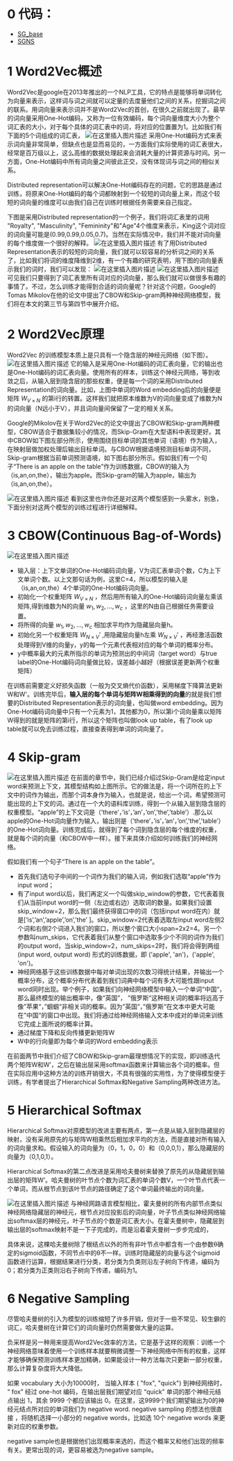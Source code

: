 ﻿# 0 代码：
- [SG_base](https://github.com/ForestsKing/NLP-Study/blob/master/demo/SG_base.ipynb)
- [SGNS](https://github.com/ForestsKing/NLP-Study/blob/master/demo/SGNS.ipynb)
# 1 Word2Vec概述
Word2Vec是google在2013年推出的一个NLP工具，它的特点是能够将单词转化为向量来表示，这样词与词之间就可以定量的去度量他们之间的关系，挖掘词之间的联系。用词向量来表示词并不是Word2Vec的首创，在很久之前就出现了。最早的词向量采用One-Hot编码，又称为一位有效编码，每个词向量维度大小为整个词汇表的大小，对于每个具体的词汇表中的词，将对应的位置置为1。比如我们有下面的5个词组成的词汇表，
![在这里插入图片描述](https://img-blog.csdnimg.cn/20210222102019323.png?x-oss-process=image/watermark,type_ZmFuZ3poZW5naGVpdGk,shadow_10,text_aHR0cHM6Ly9ibG9nLmNzZG4ubmV0L3dlaXhpbl80NDg1NzY4OA==,size_16,color_FFFFFF,t_70#pic_center)
采用One-Hot编码方式来表示词向量非常简单，但缺点也是显而易见的，一方面我们实际使用的词汇表很大，经常是百万级以上，这么高维的数据处理起来会消耗大量的计算资源与时间。另一方面，One-Hot编码中所有词向量之间彼此正交，没有体现词与词之间的相似关系。

Distributed representation可以解决One-Hot编码存在的问题，它的思路是通过训练，将原来One-Hot编码的每个词都映射到一个较短的词向量上来，而这个较短的词向量的维度可以由我们自己在训练时根据任务需要来自己指定。

下图是采用Distributed representation的一个例子，我们将词汇表里的词用 "Royalty", "Masculinity",  "Femininity"和"Age"4个维度来表示，King这个词对应的词向量可能是(0.99,0.99,0.05,0.7)。当然在实际情况中，我们并不能对词向量的每个维度做一个很好的解释。
![在这里插入图片描述](https://img-blog.csdnimg.cn/20210222101239285.png?x-oss-process=image/watermark,type_ZmFuZ3poZW5naGVpdGk,shadow_10,text_aHR0cHM6Ly9ibG9nLmNzZG4ubmV0L3dlaXhpbl80NDg1NzY4OA==,size_16,color_FFFFFF,t_70#pic_center)
有了用Distributed Representation表示的较短的词向量，我们就可以较容易的分析词之间的关系了，比如我们将词的维度降维到2维，有一个有趣的研究表明，用下图的词向量表示我们的词时，我们可以发现：
![在这里插入图片描述](https://img-blog.csdnimg.cn/20210222102234833.png#pic_center)
![在这里插入图片描述](https://img-blog.csdnimg.cn/2021022210224739.png?x-oss-process=image/watermark,type_ZmFuZ3poZW5naGVpdGk,shadow_10,text_aHR0cHM6Ly9ibG9nLmNzZG4ubmV0L3dlaXhpbl80NDg1NzY4OA==,size_16,color_FFFFFF,t_70#pic_center)
可见我们只要得到了词汇表里所有词对应的词向量，那么我们就可以做很多有趣的事情了。不过，怎么训练才能得到合适的词向量呢？针对这个问题，Google的Tomas Mikolov在他的论文中提出了CBOW和Skip-gram两种神经网络模型，我们将在本文的第三节与第四节中展开介绍。

# 2 Word2Vec原理
Word2Vec 的训练模型本质上是只具有一个隐含层的神经元网络（如下图）。
![在这里插入图片描述](https://img-blog.csdnimg.cn/20210222102449957.png?x-oss-process=image/watermark,type_ZmFuZ3poZW5naGVpdGk,shadow_10,text_aHR0cHM6Ly9ibG9nLmNzZG4ubmV0L3dlaXhpbl80NDg1NzY4OA==,size_16,color_FFFFFF,t_70#pic_center)
它的输入是采用One-Hot编码的词汇表向量，它的输出也是One-Hot编码的词汇表向量。使用所有的样本，训练这个神经元网络，等到收敛之后，从输入层到隐含层的那些权重，便是每一个词的采用Distributed Representation的词向量。比如，上图中单词的Word embedding后的向量便是矩阵 $W_{V\times N}$ 的第i行的转置。这样我们就把原本维数为V的词向量变成了维数为N的词向量（N远小于V），并且词向量间保留了一定的相关关系。

Google的Mikolov在关于Word2Vec的论文中提出了CBOW和Skip-gram两种模型，CBOW适合于数据集较小的情况，而Skip-Gram在大型语料中表现更好。其中CBOW如下图左部分所示，使用围绕目标单词的其他单词（语境）作为输入，在映射层做加权处理后输出目标单词。与CBOW根据语境预测目标单词不同，Skip-gram根据当前单词预测语境，如下图右部分所示。假如我们有一个句子“There is an apple on the table”作为训练数据，CBOW的输入为（is,an,on,the），输出为apple。而Skip-gram的输入为apple，输出为（is,an,on,the）。

![在这里插入图片描述](https://img-blog.csdnimg.cn/20210222102855304.png?x-oss-process=image/watermark,type_ZmFuZ3poZW5naGVpdGk,shadow_10,text_aHR0cHM6Ly9ibG9nLmNzZG4ubmV0L3dlaXhpbl80NDg1NzY4OA==,size_16,color_FFFFFF,t_70#pic_center)
看到这里也许你还是对这两个模型感到一头雾水，别急，下面分别对这两个模型的训练过程进行详细解释。

# 3 CBOW(Continuous Bag-of-Words)
![在这里插入图片描述](https://img-blog.csdnimg.cn/20210222102932725.png?x-oss-process=image/watermark,type_ZmFuZ3poZW5naGVpdGk,shadow_10,text_aHR0cHM6Ly9ibG9nLmNzZG4ubmV0L3dlaXhpbl80NDg1NzY4OA==,size_16,color_FFFFFF,t_70#pic_center)
- 输入层：上下文单词的One-Hot编码词向量，V为词汇表单词个数，C为上下文单词个数。以上文那句话为例，这里C=4，所以模型的输入是（is,an,on,the）4个单词的One-Hot编码词向量。
- 初始化一个权重矩阵 $W_{V\times N}$  ，然后用所有输入的One-Hot编码词向量左乘该矩阵,得到维数为N的向量 $w_1,w_2,...,w_c$ ，这里的N由自己根据任务需要设置。
- 将所得的向量  $w_1,w_2,...,w_c$ 相加求平均作为隐藏层向量h。
- 初始化另一个权重矩阵 $W_{N\times V}'$ ,用隐藏层向量h左乘 $W_{N\times V}'$ ，再经激活函数处理得到V维的向量y，y的每一个元素代表相对应的每个单词的概率分布。
- y中概率最大的元素所指示的单词为预测出的中间词（target word）与true label的One-Hot编码词向量做比较，误差越小越好（根据误差更新两个权重矩阵）

在训练前需要定义好损失函数（一般为交叉熵代价函数），采用梯度下降算法更新W和W'。训练完毕后，**输入层的每个单词与矩阵W相乘得到的向量**的就是我们想要的Distributed Representation表示的词向量，也叫做word embedding。因为One-Hot编码词向量中只有一个元素为1，其他都为0，所以第i个词向量乘以矩阵W得到的就是矩阵的第i行，所以这个矩阵也叫做look up table，有了look up table就可以免去训练过程，直接查表得到单词的词向量了。

# 4 Skip-gram
![在这里插入图片描述](https://img-blog.csdnimg.cn/20210222103731404.png?x-oss-process=image/watermark,type_ZmFuZ3poZW5naGVpdGk,shadow_10,text_aHR0cHM6Ly9ibG9nLmNzZG4ubmV0L3dlaXhpbl80NDg1NzY4OA==,size_16,color_FFFFFF,t_70#pic_center)
在前面的章节中，我们已经介绍过Skip-Gram是给定input word来预测上下文，其模型结构如上图所示。它的做法是，将一个词所在的上下文中的词作为输出，而那个词本身作为输入，也就是说，给出一个词，希望预测可能出现的上下文的词。通过在一个大的语料库训练，得到一个从输入层到隐含层的权重模型。“apple”的上下文词是（’there’，’is’，’an’，’on’,’the’,’table’）.那么以apple的One-Hot词向量作为输入，输出则是（’there’，’is’，’an’，’on’,’the’,’table’）的One-Hot词向量。训练完成后，就得到了每个词到隐含层的每个维度的权重，就是每个词的向量（和CBOW中一样）。接下来具体介绍如何训练我们的神经网络。

假如我们有一个句子“There is an apple on the table”。
- 首先我们选句子中间的一个词作为我们的输入词，例如我们选取“apple”作为input word；
- 有了input word以后，我们再定义一个叫做skip_window的参数，它代表着我们从当前input word的一侧（左边或右边）选取词的数量。如果我们设置skip_window=2，那么我们最终获得窗口中的词（包括input word在内）就是[‘is’,’an’,’apple’,’on’,’the’ ]。skip_window=2代表着选取左input word左侧2个词和右侧2个词进入我们的窗口，所以整个窗口大小span=2x2=4。另一个参数叫num_skips，它代表着我们从整个窗口中选取多少个不同的词作为我们的output word，当skip_window=2，num_skips=2时，我们将会得到两组 (input word, output word) 形式的训练数据，即 ('apple', 'an')，('apple', 'on')。
- 神经网络基于这些训练数据中每对单词出现的次数习得统计结果，并输出一个概率分布，这个概率分布代表着到我们词典中每个词有多大可能性跟input word同时出现。举个例子，如果我们向神经网络模型中输入一个单词“中国“，那么最终模型的输出概率中，像“英国”， ”俄罗斯“这种相关词的概率将远高于像”苹果“，”蝈蝈“非相关词的概率。因为”英国“，”俄罗斯“在文本中更大可能在”中国“的窗口中出现。我们将通过给神经网络输入文本中成对的单词来训练它完成上面所说的概率计算。
- 通过梯度下降和反向传播更新矩阵W
- W中的行向量即为每个单词的Word embedding表示

在前面两节中我们介绍了CBOW和Skip-gram最理想情况下的实现，即训练迭代两个矩阵W和W’，之后在输出层采用softmax函数来计算输出各个词的概率。但在实际应用中这种方法的训练开销很大，不具有很强的实用性，为了使得模型便于训练，有学者提出了Hierarchical Softmax和Negative Sampling两种改进方法。

# 5 Hierarchical Softmax
Hierarchical Softmax对原模型的改进主要有两点，第一点是从输入层到隐藏层的映射，没有采用原先的与矩阵W相乘然后相加求平均的方法，而是直接对所有输入的词向量求和。假设输入的词向量为（0，1，0，0）和（0,0,0,1），那么隐藏层的向量为（0,1,0,1）。

Hierarchical Softmax的第二点改进是采用哈夫曼树来替换了原先的从隐藏层到输出层的矩阵W’。哈夫曼树的叶节点个数为词汇表的单词个数V，一个叶节点代表一个单词，而从根节点到该叶节点的路径确定了这个单词最终输出的词向量。

![在这里插入图片描述](https://img-blog.csdnimg.cn/20210222105602358.png?x-oss-process=image/watermark,type_ZmFuZ3poZW5naGVpdGk,shadow_10,text_aHR0cHM6Ly9ibG9nLmNzZG4ubmV0L3dlaXhpbl80NDg1NzY4OA==,size_16,color_FFFFFF,t_70#pic_center)
与神经网路语言模型相比，霍夫曼树的所有内部节点类似神经网络隐藏层的神经元，根节点对应投影后的词向量，叶子节点类似神经网络输出softmax层的神经元，叶子节点的个数是词汇表大小。在霍夫曼树中，隐藏层到输出层的softmax映射不是一下子完成的，而是沿着霍夫曼树一步步完成的，

具体来说，这棵哈夫曼树除了根结点以外的所有非叶节点中都含有一个由参数θ确定的sigmoid函数，不同节点中的θ不一样。训练时隐藏层的向量与这个sigmoid函数进行运算，根据结果进行分类，若分类为负类则沿左子树向下传递，编码为0；若分类为正类则沿右子树向下传递，编码为1。

# 6 Negative Sampling
尽管哈夫曼树的引入为模型的训练缩短了许多开销，但对于一些不常见、较生僻的词汇，哈夫曼树在计算它们的词向量时仍然需要做大量的运算。

负采样是另一种用来提高Word2Vec效率的方法，它是基于这样的观察：训练一个神经网络意味着使用一个训练样本就要稍微调整一下神经网络中所有的权重，这样才能够确保预测训练样本更加精确，如果能设计一种方法每次只更新一部分权重，那么计算复杂度将大大降低。

如果 vocabulary 大小为10000时， 当输入样本 ( "fox", "quick") 到神经网络时， “ fox” 经过 one-hot 编码，在输出层我们期望对应 “quick” 单词的那个神经元结点输出 1，其余 9999 个都应该输出 0。在这里，这9999个我们期望输出为0的神经元结点所对应的单词我们为 negative word. negative sampling 的想法也很直接 ，将随机选择一小部分的 negative words，比如选 10个 negative words 来更新对应的权重参数。

negative sample也是根据他们出现概率来选的，而这个概率又和他们出现的频率有关。更常出现的词，更容易被选为negative sample。